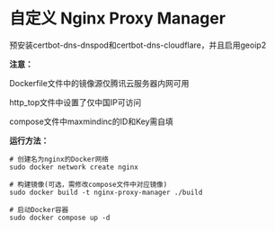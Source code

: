 # 自定义 Nginx Proxy Manager
预安装certbot-dns-dnspod和certbot-dns-cloudflare，并且启用geoip2

**注意：**

Dockerfile文件中的镜像源仅腾讯云服务器内网可用

http_top文件中设置了仅中国IP可访问

compose文件中maxmindinc的ID和Key需自填

**运行方法：**

```
# 创建名为nginx的Docker网络
sudo docker network create nginx

# 构建镜像(可选，需修改compose文件中对应镜像)
sudo docker build -t nginx-proxy-manager ./build

# 启动Docker容器
sudo docker compose up -d
```
